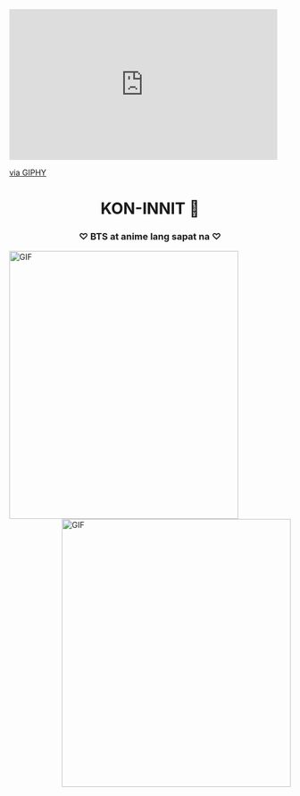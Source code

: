 <iframe src="https://giphy.com/embed/lN9LGNWjIUXfkG4vPk" width="480" height="270" frameBorder="0" class="giphy-embed" allowFullScreen></iframe><p><a href="https://giphy.com/gifs/btsofficial-bts-boy-with-luv-lN9LGNWjIUXfkG4vPk">via GIPHY</a></p>

<h1 align="center">KON-INNIT 👋</h1>
<h3 align="center">♡ BTS at anime lang sapat na ♡</h3>
<img align="left" top="500" height="480" width="410" alt="GIF" src="https://www.icegif.com/wp-content/uploads/2021/10/icegif-1910.gif">
<img align="right" top="500" height="480" width="410" alt="GIF" src="https://64.media.tumblr.com/67f1ce41a6eae180e0a701ebd05b94bb/tumblr_inline_o8tc3g3QEc1qedh1e_500.gifv">

<h3 align="center"></h3>
<p align="left">
</p>
